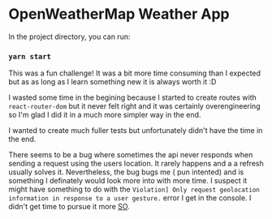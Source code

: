 # OpenWeatherMap Weather App

In the project directory, you can run:

### `yarn start`

This was a fun challenge! It was a bit more time consuming than I expected but as as long as I learn
something new it is always worth it :D

I wasted some time in the begining because I started to create routes with `react-router-dom` but it
never felt right and it was certainly overengineering so I'm glad I did it in a much more simpler
way in the end.

I wanted to create much fuller tests but unfortunately didn't have the time in the end.

There seems to be a bug where sometimes the api never responds when sending a request using the
users location. It rarely happens and a a refresh usually solves it. Nevertheless, the bug bugs me (
pun intented) and is something I definately would look more into with more time. I suspect it might
have something to do with the
`Violation] Only request geolocation information in response to a user gesture.` error I get in the
console. I didn't get time to pursue it more [SO](https://stackoverflow.com/questions/47581575/only-request-geolocation-information-in-response-to-a-user-gesture).

